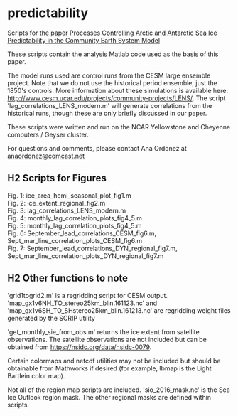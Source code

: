 # predictability
Scripts for the paper [Processes Controlling Arctic and Antarctic Sea Ice Predictability in the Community Earth System Model](https://journals.ametsoc.org/doi/full/10.1175/JCLI-D-18-0348.1)

These scripts contain the analysis Matlab code used as the basis of this paper.

The model runs used are control runs from the CESM large ensemble project. Note that we do not use the 
historical period ensemble, just the 1850's controls. More information about these simulations
is available here: http://www.cesm.ucar.edu/projects/community-projects/LENS/. The script 
'lag_correlations_LENS_modern.m' will generate correlations from the historical runs, though 
these are only briefly discussed in our paper.

These scripts were written and run on the NCAR Yellowstone and Cheyenne computers / Geyser cluster.

For questions and comments, please contact Ana Ordonez at anaordonez@comcast.net

## H2 Scripts for Figures
Fig. 1: ice_area_hemi_seasonal_plot_fig1.m  
Fig. 2: ice_extent_regional_fig2.m  
Fig. 3: lag_correlations_LENS_modern.m  
Fig. 4: monthly_lag_correlation_plots_fig4_5.m  
Fig. 5: monthly_lag_correlation_plots_fig4_5.m  
Fig. 6: September_lead_correlations_CESM_fig6.m, Sept_mar_line_correlation_plots_CESM_fig6.m  
Fig. 7: September_lead_correlations_DYN_regional_fig7.m, Sept_mar_line_correlation_plots_DYN_regional_fig7.m  

## H2 Other functions to note
'grid1togrid2.m' is a regridding script for CESM output. 
'map_gx1v6NH_TO_stereo25km_blin.161123.nc' and 'map_gx1v6SH_TO_SHstereo25km_blin.161213.nc' are regridding weight files generated by the SCRIP utility

'get_monthly_sie_from_obs.m' returns the ice extent from satellite observations. The satellite 
observations are not included but can be obtained from https://nsidc.org/data/nsidc-0079.

Certain colormaps and netcdf utilities may not be included but should be obtainable from Mathworks if 
desired (for example, lbmap is the Light Bartlein color map).

Not all of the region map scripts are included. 'sio_2016_mask.nc' is the Sea Ice Outlook region mask.
The other regional masks are defined within scripts.
